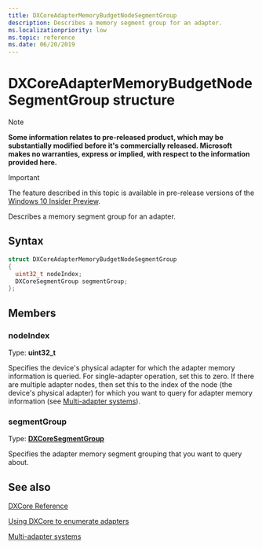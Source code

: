 ```yaml
---
title: DXCoreAdapterMemoryBudgetNodeSegmentGroup
description: Describes a memory segment group for an adapter.
ms.localizationpriority: low
ms.topic: reference
ms.date: 06/20/2019
---
```


# DXCoreAdapterMemoryBudgetNodeSegmentGroup structure

> [!NOTE]
> **Some information relates to pre-released product, which may be substantially modified before it's commercially released. Microsoft makes no warranties, express or implied, with respect to the information provided here.**

> [!IMPORTANT]
> The feature described in this topic is available in pre-release versions of the [Windows 10 Insider Preview](https://www.microsoft.com/software-download/windowsinsiderpreviewSDK).

Describes a memory segment group for an adapter.

## Syntax

```cpp
struct DXCoreAdapterMemoryBudgetNodeSegmentGroup
{
  uint32_t nodeIndex;
  DXCoreSegmentGroup segmentGroup;
};
```

## Members

### nodeIndex

Type: **uint32_t**

Specifies the device's physical adapter for which the adapter memory information is queried. For single-adapter operation, set this to zero. If there are multiple adapter nodes, then set this to the index of the node (the device's physical adapter) for which you want to query for adapter memory information (see [Multi-adapter systems](/windows/win32/direct3d12/multi-engine)).

### segmentGroup

Type: **[DXCoreSegmentGroup](/windows/win32/dxcore/dxcore_interface/ne-dxcore_interface-dxcoresegmentgroup)**

Specifies the adapter memory segment grouping that you want to query about.

## See also

[DXCore Reference](/windows/win32/dxcore/dxcore-reference)

[Using DXCore to enumerate adapters](/windows/win32/dxcore/dxcore-enum-adapters)

[Multi-adapter systems](/windows/win32/direct3d12/multi-engine)